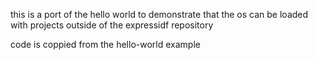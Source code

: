 this is a port of the hello world to demonstrate that the os can be loaded with projects outside of the expressidf repository

code is coppied from the hello-world example
